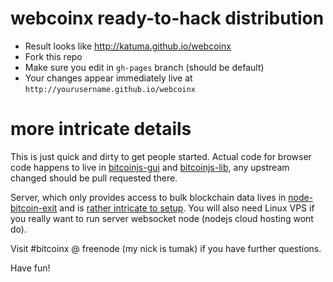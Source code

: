 webcoinx ready-to-hack distribution
===================================
* Result looks like http://katuma.github.io/webcoinx
* Fork this repo
* Make sure you edit in ```gh-pages``` branch (should be default)
* Your changes appear immediately live at ```http://yourusername.github.io/webcoinx```

more intricate details
======================

This is just quick and dirty to get people started. Actual code for browser code happens to live in
[bitcoinjs-gui](https://github.com/katuma/bitcoinjs-gui) and [bitcoinjs-lib](https://github.com/katuma/bitcoinjs-lib),
any upstream changed should be pull requested there.

Server, which only provides access to bulk blockchain data lives in
[node-bitcoin-exit](https://github.com/katuma/node-bitcoin-exit) and is [rather intricate to setup](https://github.com/katuma/node-bitcoin-exit/blob/master/README.md).
You will also need Linux VPS if you really want to run server websocket node (nodejs cloud hosting wont do).

Visit #bitcoinx @ freenode (my nick is tumak) if you have further questions.

Have fun!
